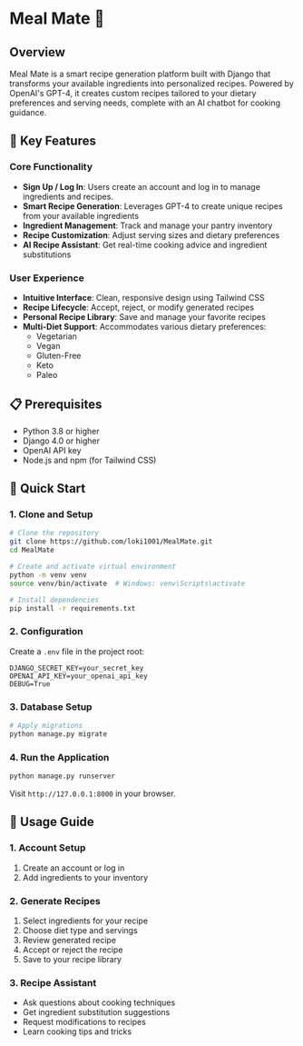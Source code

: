 # Meal Mate 🍳

## Overview
Meal Mate is a smart recipe generation platform built with Django that transforms your available ingredients into personalized recipes. Powered by OpenAI's GPT-4, it creates custom recipes tailored to your dietary preferences and serving needs, complete with an AI chatbot for cooking guidance.

## 🌟 Key Features

### Core Functionality
- **Sign Up / Log In**: Users create an account and log in to manage ingredients and recipes.
- **Smart Recipe Generation**: Leverages GPT-4 to create unique recipes from your available ingredients
- **Ingredient Management**: Track and manage your pantry inventory
- **Recipe Customization**: Adjust serving sizes and dietary preferences
- **AI Recipe Assistant**: Get real-time cooking advice and ingredient substitutions

### User Experience
- **Intuitive Interface**: Clean, responsive design using Tailwind CSS
- **Recipe Lifecycle**: Accept, reject, or modify generated recipes
- **Personal Recipe Library**: Save and manage your favorite recipes
- **Multi-Diet Support**: Accommodates various dietary preferences:
  - Vegetarian
  - Vegan
  - Gluten-Free
  - Keto
  - Paleo

## 📋 Prerequisites
- Python 3.8 or higher
- Django 4.0 or higher
- OpenAI API key
- Node.js and npm (for Tailwind CSS)

## 🚀 Quick Start

### 1. Clone and Setup
```bash
# Clone the repository
git clone https://github.com/loki1001/MealMate.git
cd MealMate

# Create and activate virtual environment
python -m venv venv
source venv/bin/activate  # Windows: venv\Scripts\activate

# Install dependencies
pip install -r requirements.txt
```

### 2. Configuration
Create a `.env` file in the project root:
```env
DJANGO_SECRET_KEY=your_secret_key
OPENAI_API_KEY=your_openai_api_key
DEBUG=True
```

### 3. Database Setup
```bash
# Apply migrations
python manage.py migrate
```

### 4. Run the Application
```bash
python manage.py runserver
```
Visit `http://127.0.0.1:8000` in your browser.

## 📱 Usage Guide

### 1. Account Setup
1. Create an account or log in
2. Add ingredients to your inventory

### 2. Generate Recipes
1. Select ingredients for your recipe
2. Choose diet type and servings
3. Review generated recipe
4. Accept or reject the recipe
5. Save to your recipe library

### 3. Recipe Assistant
- Ask questions about cooking techniques
- Get ingredient substitution suggestions
- Request modifications to recipes
- Learn cooking tips and tricks